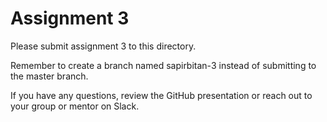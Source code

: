 # Assignment 3

Please submit assignment 3 to this directory.

Remember to create a branch named sapirbitan-3 
instead of submitting to the master branch.

If you have any questions, review the GitHub presentation or reach
out to your group or mentor on Slack.
